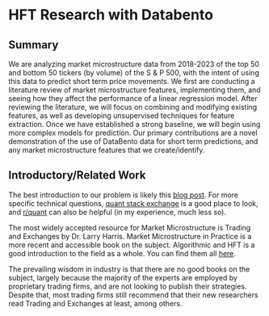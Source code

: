 # HFT Research with Databento
## Summary
We are analyzing market microstructure data from 2018-2023 of the top 50 and bottom 50 tickers (by volume) of the S & P 500, with the intent of using this data to predict short term price movements.  We first are conducting a literature review of market microstructure features, implementing them, and seeing how they affect the performance of a linear regression model. After reviewing the literature, we will focus on combining and modifying existing features, as well as developing unsupervised techniques for feature extraction. Once we have established a strong baseline, we will begin using more complex models for prediction. Our primary contributions are a novel demonstration of the use of DataBento data for short term predictions, and any market microstructure features that we create/identify.   

## Introductory/Related Work 
The best introduction to our problem is likely this [blog post](https://blog.headlandstech.com/2017/08/). For more specific technical questions, [quant stack exchange](https://quant.stackexchange.com/) is a good place to look, and [r/quant](https://www.reddit.com/r/quant/) can also be helpful (in my experience, much less so).  

The most widely accepted resource for Market Microstructure is Trading and Exchanges by Dr. Larry Harris. Market Microstructure in Practice is a more recent and accessible book on the subject.  Algorithmic and HFT is a good introduction to the field as a whole. You can find them all [here](https://drive.google.com/drive/folders/1vJjAp80vsVrtAmwEFCjfoozFyOie6PoW?usp=drive_link).


The prevailing wisdom in industry is that there are no good books on the subject, largely because the majority of the experts are employed by proprietary trading firms, and are not looking to publish their strategies. Despite that, most trading firms still recommend that their new researchers read Trading and Exchanges at least, among others. 



